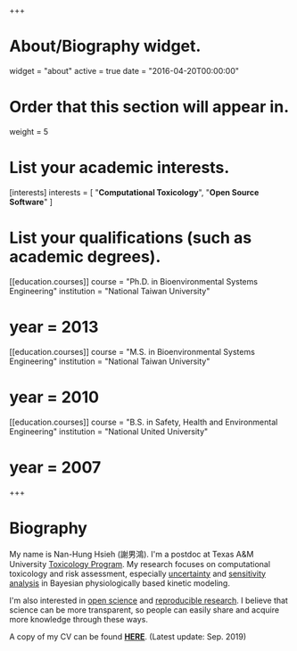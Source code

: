 +++
# About/Biography widget.
widget = "about"
active = true
date = "2016-04-20T00:00:00"

# Order that this section will appear in.
weight = 5

# List your academic interests.
[interests]
  interests = [
    "**Computational Toxicology**",
    "**Open Source Software**"
  ]
  
# List your qualifications (such as academic degrees).
[[education.courses]]
  course = "Ph.D. in Bioenvironmental Systems Engineering"
  institution = "National Taiwan University"
#  year = 2013

[[education.courses]]
  course = "M.S. in Bioenvironmental Systems Engineering"
  institution = "National Taiwan University"
#  year = 2010

[[education.courses]]
  course = "B.S. in Safety, Health and Environmental Engineering"
  institution = "National United University"
#  year = 2007
 
+++

# Biography

My name is Nan-Hung Hsieh (謝男鴻). I'm a postdoc at Texas A&M University [Toxicology Program](https://toxicology.tamu.edu/). My research focuses on computational toxicology and risk assessment, especially [uncertainty](https://en.wikipedia.org/wiki/Uncertainty_quantification) and [sensitivity analysis](https://en.wikipedia.org/wiki/Sensitivity_analysis) in Bayesian physiologically based kinetic modeling.

I'm also interested in [open science](https://opensource.com/resources/open-science) and [reproducible research](https://en.wikipedia.org/wiki/Reproducibility). I believe that science can be more transparent, so people can easily share and acquire more knowledge through these ways. 

A copy of my CV can be found [**HERE**](/post/CV_(NHsieh).pdf). (Latest update: Sep. 2019)
